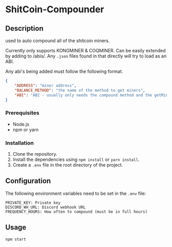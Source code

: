 # ShitCoin-Compounder

## Description

used to auto compound all of the shitcoin miners.

Currently only supports KONGMINER & COQMINER. Can be easily extended by adding to /abis/. Any `.json` files found in that directly will try to load as an ABI.

Any abi's being added must follow the following format.

```JSON
{
    "ADDRESS": "miner address",
    "BALANCE_METHOD": "the name of the method to get miners",
    "ABI": "ABI - usually only needs the compound method and the getMiners method (this is usually different per contract)"
}
```

### Prerequisites

- Node.js
- npm or yarn

### Installation

1. Clone the repository.
2. Install the dependencies using `npm install` or `yarn install`.
3. Create a `.env` file in the root directory of the project.

## Configuration

The following environment variables need to be set in the `.env` file:

```
PRIVATE_KEY: Private key
DISCORD_WH_URL: Discord webhook URL
FREQUENCY_HOURS: How often to compound (must be in full hours)
```

## Usage

`npm start`